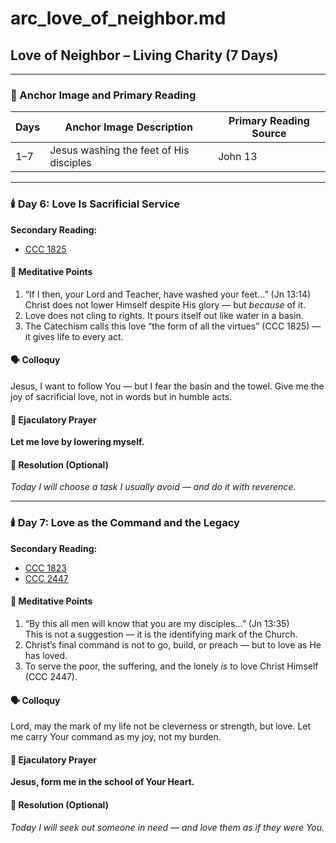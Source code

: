 # arc_love_of_neighbor.md

## Love of Neighbor – Living Charity (7 Days)

---

### 📜 Anchor Image and Primary Reading

| Days     | Anchor Image Description                            | Primary Reading Source |
|----------|-----------------------------------------------------|------------------------|
| 1–7      | Jesus washing the feet of His disciples             | John 13                |

---

### 🕯️ Day 6: Love Is Sacrificial Service

**Secondary Reading:**

- [CCC 1825](https://www.vatican.va/archive/ENG0015/__P66.HTM)

#### 🎯 Meditative Points

1. “If I then, your Lord and Teacher, have washed your feet…” (Jn 13:14)  
   Christ does not lower Himself despite His glory — but *because* of it.
2. Love does not cling to rights. It pours itself out like water in a basin.
3. The Catechism calls this love “the form of all the virtues” (CCC 1825) — it gives life to every act.

#### 🗣️ Colloquy

Jesus, I want to follow You — but I fear the basin and the towel. Give me the joy of sacrificial love, not in words but in humble acts.

#### 💬 Ejaculatory Prayer

**Let me love by lowering myself.**

#### 🔨 Resolution (Optional)

*Today I will choose a task I usually avoid — and do it with reverence.*

<!-- tags: charity, humility, sacrifice, communion -->

---

### 🕯️ Day 7: Love as the Command and the Legacy

**Secondary Reading:**

- [CCC 1823](https://www.vatican.va/archive/ENG0015/__P66.HTM)
- [CCC 2447](https://www.vatican.va/archive/ENG0015/__P8F.HTM)

#### 🎯 Meditative Points

1. “By this all men will know that you are my disciples…” (Jn 13:35)  
   This is not a suggestion — it is the identifying mark of the Church.
2. Christ’s final command is not to go, build, or preach — but to love as He has loved.
3. To serve the poor, the suffering, and the lonely *is* to love Christ Himself (CCC 2447).

#### 🗣️ Colloquy

Lord, may the mark of my life not be cleverness or strength, but love. Let me carry Your command as my joy, not my burden.

#### 💬 Ejaculatory Prayer

**Jesus, form me in the school of Your Heart.**

#### 🔨 Resolution (Optional)

*Today I will seek out someone in need — and love them as if they were You.*

<!-- tags: charity, mercy, discipleship, witness -->
